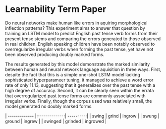 # Learnability Term Paper

Do neural networks make human like errors in aquiring morphological
inflection patterns? This experiment aims to answer that question by
training an LSTM model to predict English past tense verb forms from
their present tense stems and comparing the errors generated to
those observed in real children. English speaking children have been
notably observed to overregularize irregular verbs when forming the
past tense, yet have not been observed producing doubly marked forms.

The results generated by this model demonstrate the marked similarity
between human and neural network language aquisition in three ways.
First, despite the fact that this is a simple one-shot LSTM model
lacking sophisticated hyperparameer tuning, it managed to achieve a
word error rate of only 11.13, suggesting that it generalizes over 
the past tense with a high degree of accuracy. Second, it can be
clearly seen within the errata that overregularized past tense forms
are commonly associated with irregular verbs. Finally, though the
corpus used was relatively small, the model generated no doubly
marked forms.

| ------------- |:-------------:| ---------:|
| swing         | grind         | ingrow    |
| swung         | ground        | ingrew    |
| swinged       | grinded       | ingrowed  |
